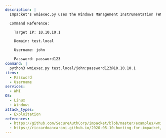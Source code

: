 ```yaml
---
description: |
  Impacket's wmiexec.py uses the Windows Management Instrumentation (WMI) to give you an interactive shell on the Windows host.

  Command Reference:

  	Target IP: 10.10.10.1

  	Domain: test.local

  	Username: john

  	Password: password123
command: |
  python3 wmiexec.py test.local/john:password123@10.10.10.1
items:
  - Password
  - Username
services:
  - WMI
OS:
  - Linux
  - Windows
attack_types:
  - Exploitation
references:
  - https://github.com/SecureAuthCorp/impacket/blob/master/examples/wmiexec.py
  - https://riccardoancarani.github.io/2020-05-10-hunting-for-impacket/#wmiexecpy
---
```

